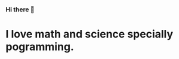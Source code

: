 ### Hi there 👋
<h1>I love math and science specially pogramming.</h1>
<!--
**sohan110111/sohan110111** is a ✨ _special_ ✨ repository because its `README.md` (this file) appears on your GitHub profile.
<img src="https://github.com/sohan110111/web-portfolio/blob/master/images/profile1.png">

Here are some ideas to get you started:

- 🔭 I’m currently working on ...
- 🌱 I’m currently learning ...
- 👯 I’m looking to collaborate on ...
- 🤔 I’m looking for help with ...
- 💬 Ask me about ...
- 📫 How to reach me: ...
- 😄 Pronouns: ...
- ⚡ Fun fact: ...
-->
